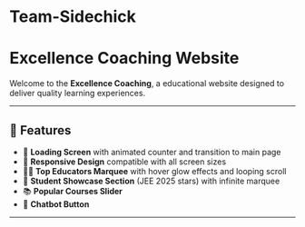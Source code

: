 # Team-Sidechick
# Excellence Coaching Website

Welcome to the **Excellence Coaching**, a educational website designed to deliver quality learning experiences.

---

## 📌 Features

- 🔄 **Loading Screen** with animated counter and transition to main page
- 📱 **Responsive Design** compatible with all screen sizes
- 🧑‍🏫 **Top Educators Marquee** with hover glow effects and looping scroll
- 📸 **Student Showcase Section** (JEE 2025 stars) with infinite marquee
- 📚 **Popular Courses Slider**
- 💬 **Chatbot Button**
---
